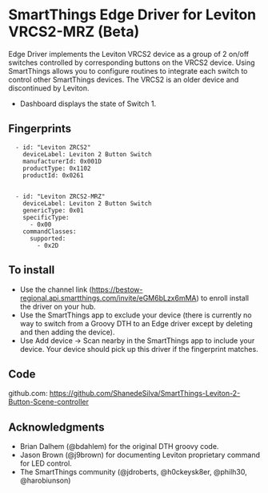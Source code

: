 # SmartThings Edge Driver for Leviton VRCS2-MRZ (Beta)

Edge Driver implements the Leviton VRCS2 device as a group of 2 on/off switches controlled by corresponding buttons on the VRCS2 device. Using SmartThings allows you to configure routines to integrate each switch to control other SmartThings devices.
The VRCS2 is an older device and discontinued by Leviton. 
* Dashboard displays the state of Switch 1.

## Fingerprints

```
  - id: "Leviton ZRCS2"
    deviceLabel: Leviton 2 Button Switch
    manufacturerId: 0x001D
    productType: 0x1102
    productId: 0x0261


  - id: "Leviton ZRCS2-MRZ"
    deviceLabel: Leviton 2 Button Switch
    genericType: 0x01
    specificType:
      - 0x00
    commandClasses:
      supported:
        - 0x2D
```


## To install

* Use the channel link (https://bestow-regional.api.smartthings.com/invite/eGM6bLzx6mMA) to enroll install the driver on your hub.
* Use the SmartThings app to exclude your device (there is currently no way to switch from a Groovy DTH to an Edge driver except by deleting and then adding the device).
* Use Add device → Scan nearby in the SmartThings app to include your device. Your device should pick up this driver if the fingerprint matches.

## Code

github.com: 
https://github.com/ShanedeSilva/SmartThings-Leviton-2-Button-Scene-controller

## Acknowledgments

* Brian Dalhem (@bdahlem) for the original DTH groovy code.
* Jason Brown (@j9brown) for documenting Leviton proprietary command for LED control.
* The SmartThings community (@jdroberts, @h0ckeysk8er, @philh30, @harobiunson) 

